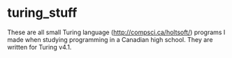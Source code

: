 # turing_stuff
These are all small Turing language (http://compsci.ca/holtsoft/) programs I made when studying programming in a Canadian high school. They are written for Turing v4.1.

